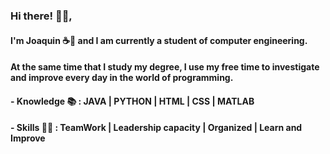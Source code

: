 ### Hi there! 👋🏽, 

#### I'm Joaquin ☕🍃 and I am currently a student of computer engineering.
#### At the same time that I study my degree, I use my free time to investigate and improve every day in the world of programming.

#### - Knowledge 📚 : JAVA | PYTHON | HTML | CSS | MATLAB 
#### - Skills 💪🏽 : TeamWork | Leadership capacity | Organized | Learn and Improve

